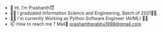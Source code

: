 - 👋 Hi, I’m Prashanth:innocent:
- :man_student: I graduated Information Science and Engineering, Batch of 2021:man_technologist:.
- :blond_haired_man: I'm currently Working as Python Software Engineer (AI/ML) :man_office_worker:
- 📫 How to reach me ? Mail:incoming_envelope: prashanthprabhu1998@gmail.com 
